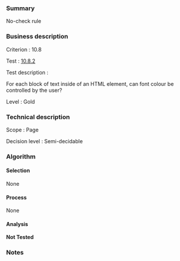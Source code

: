 ### Summary

No-check rule

### Business description

Criterion : 10.8

Test : [10.8.2](http://www.accessiweb.org/index.php/accessiweb-22-english-version.html#test-10-8-2)

Test description :

 For each block of text inside of an HTML element, can font colour be controlled by the user? 

Level : Gold 

### Technical description

Scope : Page

Decision level : Semi-decidable

### Algorithm

#### Selection

None

#### Process

None

#### Analysis

**Not Tested**

### Notes

